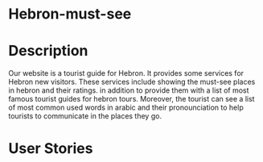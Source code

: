 # Hebron-must-see

# Description 
Our website is a tourist guide for Hebron. It provides some services for Hebron new visitors. These services include showing the must-see places in hebron and their ratings. in addition to provide them with a list of most famous tourist guides for hebron tours. Moreover, the tourist can see a list of most common used words in arabic and their pronounciation to help tourists to communicate in the places they go.

# User Stories
